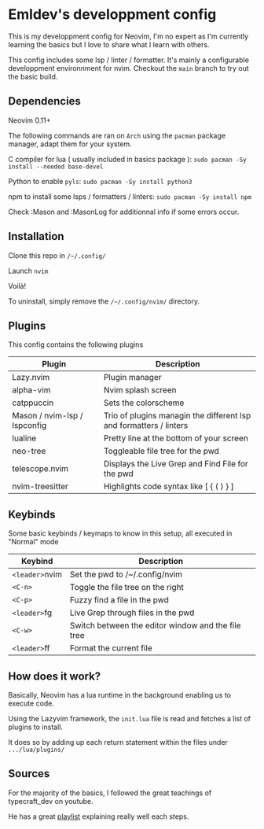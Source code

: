 # Emldev's developpment config
This is my developpment config for Neovim, I'm no expert as I'm currently learning the basics
but I love to share what I learn with others.

This config includes some lsp / linter / formatter. It's mainly a configurable developpment environnment for nvim. Checkout the `main` branch to try out the basic build.

## Dependencies
Neovim 0.11+

The following commands are ran on `Arch` using the `pacman` package manager,
adapt them for your system.

C compiler for lua ( usually included in basics package ): `sudo pacman -Sy install --needed base-devel`

Python to enable `pyls`: `sudo pacman -Sy install python3`

npm to install some lsps / formatters / linters: `sudo pacman -Sy install npm`

Check :Mason and :MasonLog for additionnal info if some errors occur.

## Installation
Clone this repo in `/~/.config/`

Launch `nvim`

Voilà!

To uninstall, simply remove the `/~/.config/nvim/` directory.

## Plugins
This config contains the following plugins

| Plugin | Description |
|--------|-------------|
| Lazy.nvim|Plugin manager|
| alpha-vim|Nvim splash screen|
| catppuccin|Sets the colorscheme|
| Mason / nvim-lsp / lspconfig | Trio of plugins managin the different lsp and formatters / linters|
| lualine| Pretty line at the bottom of your screen|
| neo-tree| Toggleable file tree for the pwd |
| telescope.nvim| Displays the Live Grep and Find File for the pwd |
| nvim-treesitter| Highlights code syntax like [ { ( ) } ] |

## Keybinds
Some basic keybinds / keymaps to know in this setup, all executed in "Normal" mode

|Keybind| Description|
|---|---|
|`<leader>`nvim| Set the pwd to /~/.config/nvim |
|`<C-n>`| Toggle the file tree on the right |
|`<C-p>`| Fuzzy find a file in the pwd |
|`<leader>`fg | Live Grep through files in the pwd |
|`<C-w>`|Switch between the editor window and the file tree |
|`<leader>`ff | Format the current file |

## How does it work?
Basically, Neovim has a lua runtime in the background enabling us to execute code.

Using the Lazyvim framework, the `init.lua` file is read and fetches a list of plugins to install.

It does so by adding up each return statement within the files under `.../lua/plugins/`

## Sources
For the majority of the basics, I followed the great teachings of typecraft_dev on youtube.

He has a great [playlist](https://www.youtube.com/watch?v=zHTeCSVAFNY&list=PLsz00TDipIffreIaUNk64KxTIkQaGguqn) explaining really well each steps.
